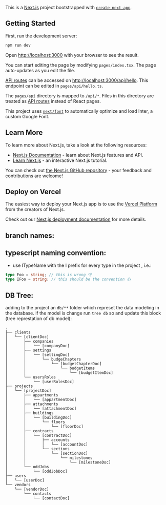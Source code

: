 This is a [Next.js](https://nextjs.org/) project bootstrapped with [`create-next-app`](https://github.com/vercel/next.js/tree/canary/packages/create-next-app).

## Getting Started

First, run the development server:

```bash
npm run dev
```

Open [http://localhost:3000](http://localhost:3000) with your browser to see the result.

You can start editing the page by modifying `pages/index.tsx`. The page auto-updates as you edit the file.

[API routes](https://nextjs.org/docs/api-routes/introduction) can be accessed on [http://localhost:3000/api/hello](http://localhost:3000/api/hello). This endpoint can be edited in `pages/api/hello.ts`.

The `pages/api` directory is mapped to `/api/*`. Files in this directory are treated as [API routes](https://nextjs.org/docs/api-routes/introduction) instead of React pages.

This project uses [`next/font`](https://nextjs.org/docs/basic-features/font-optimization) to automatically optimize and load Inter, a custom Google Font.

## Learn More

To learn more about Next.js, take a look at the following resources:

- [Next.js Documentation](https://nextjs.org/docs) - learn about Next.js features and API.
- [Learn Next.js](https://nextjs.org/learn) - an interactive Next.js tutorial.

You can check out [the Next.js GitHub repository](https://github.com/vercel/next.js/) - your feedback and contributions are welcome!

## Deploy on Vercel

The easiest way to deploy your Next.js app is to use the [Vercel Platform](https://vercel.com/new?utm_medium=default-template&filter=next.js&utm_source=create-next-app&utm_campaign=create-next-app-readme) from the creators of Next.js.

Check out our [Next.js deployment documentation](https://nextjs.org/docs/deployment) for more details.

## branch names:

## typescript naming convention:

- use ITypeName with the I prefix for every type in the project , i.e.:

```ts
type Foo = string; // this is wrong 👎
type IFoo = string; // this should be the convention 👍
```

## DB Tree:

adding to the project an `db/**` folder which represet the data modeling in the database.
if the model is change run `tree db` so and update this block (tree represtation of db model):

```
.
├── clients
│   └── [clientDoc]
│       ├── companies
│       │   └── [companyDoc]
│       ├── settings
│       │   └── [settingDoc]
│       │       └── budgeChapters
│       │           └── [budgetChapterDoc]
│       │               └── budgetItems
│       │                   └── [budgetItemDoc]
│       └── usersRoles
│           └── [userRolesDoc]
├── projects
│   └── [projectDoc]
│       ├── appartments
│       │   └── [appartmentDoc]
│       ├── attachments
│       │   └── [attachmentDoc]
│       ├── buildings
│       │   └── [buildingDoc]
│       │       └── floors
│       │           └── [floorDoc]
│       ├── contracts
│       │   └── [contractDoc]
│       │       ├── accounts
│       │       │   └── [accountDoc]
│       │       └── sections
│       │           └── [sectionDoc]
│       │               └── milestones
│       │                   └── [milestoneDoc]
│       └── oddJobs
│           └── [oddJobDoc]
├── users
│   └── [userDoc]
└── vendors
    └── [vendorDoc]
        └── contacts
            └── [contactDoc]
```
